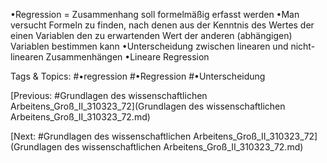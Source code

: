 •Regression = Zusammenhang soll formelmäßig erfasst werden
•Man versucht Formeln zu finden, nach denen aus der Kenntnis des Wertes der einen Variablen den 
zu erwartenden Wert der anderen (abhängigen) Variablen bestimmen kann
•Unterscheidung zwischen linearen und nicht-linearen Zusammenhängen
•Lineare Regression

   Tags & Topics:
   #•regression
   #•Regression
   #•Unterscheidung

[Previous: #Grundlagen des wissenschaftlichen Arbeitens_Groß_II_310323_72](Grundlagen des wissenschaftlichen Arbeitens_Groß_II_310323_72.md)

[Next: #Grundlagen des wissenschaftlichen Arbeitens_Groß_II_310323_72](Grundlagen des wissenschaftlichen Arbeitens_Groß_II_310323_72.md)